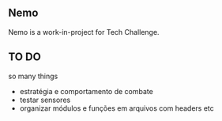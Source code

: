 

## Nemo

Nemo is a work-in-project for Tech Challenge.

## TO DO

so many things

- estratégia e comportamento de combate
- testar sensores
- organizar módulos e funções em arquivos com headers etc